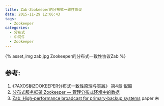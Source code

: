 ```yaml
---
title: Zab-Zookeeper的分布式一致性协议
date: 2015-11-29 12:06:43
tags:
  - Zookeeper
categories:
  - 分布式 
  - 中间件
  - Zookeeper 
---
```


<p></p>
<!-- more -->

{% asset_img  zab.jpg  Zookeeper的分布式一致性协议Zab %}

## 参考:

1. 《PAXOS到ZOOKEEPER分布式一致性原理与实践》 第4章 倪超
2. [分布式服务框架 Zookeeper — 管理分布式环境中的数据](https://www.ibm.com/developerworks/cn/opensource/os-cn-zookeeper/)
3. [Zab: High-performance broadcast for primary-backup systems](https://www.semanticscholar.org/paper/Zab%3A-High-performance-broadcast-for-primary-backup-Junqueira-Reed/b02c6b00bd5dbdbd951fddb00b906c82fa80f0b3)  paper 未